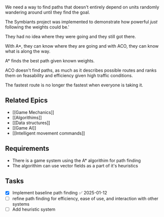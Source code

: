 
We need a way to find paths that doesn't entirely depend on units randomly wandering around until they find the goal.

The Symbiants project was implemented to demonstrate how powerful *just* following the weights could be.'

They had no idea where they were going and they still got there.

With A*, they can know where they are going and with ACO, they can know what is along the way. 

A* finds the best path given known weights.

ACO doesn't find paths, as much as it describes possible routes and ranks them on feasability and efficiency given high traffic conditions.

The fastest route is no longer the fastest when everyone is taking it.

## Related Epics
- [[Game Mechanics]]
- [[Algorithims]]
- [[Data structures]]
- [[Game AI]]
- [[Intelligent movement commands]]
## Requirements

- There is a game system using the A* algorithim for path finding
- The algorithim can use vector fields as a part of it's heuristics

## Tasks 

- [x] Implement baseline path finding ✅ 2025-01-12
- [ ] refine path finding for efficiency, ease of use, and interaction with other systems
- [ ] Add heuristic system
